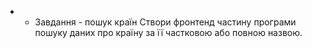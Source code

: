 * * Завдання - пошук країн
Створи фронтенд частину програми пошуку даних про країну за її частковою або повною назвою.